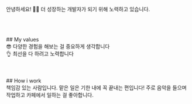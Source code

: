 안녕하세요! 🙋‍♂️ 더 성장하는 개발자가 되기 위해 노력하고 있습니다.<br />

<br />
<br />
<br />
## My values
<br />
😎 다양한 경험을 해보는 걸 중요하게 생각합니다<br />
👌 최선을 다 하려고 노력합니다<br />
<br />
<br />
<br />
## How i work
<br />
책임감 있는 사람입니다. 맡은 일은 기한 내에 꼭 끝내는 편입니다!
주로 음악을 들으며 작업하고 카페에서 일하는 걸 좋아합니다.
<br />
<br />
<br />
